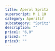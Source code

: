 ```yaml
---
title: Aperol Spritz
superscript: M 1 10
category: Aperitif
subcategory: "Spritz"
description: ""
price1: "6,0"
price2: ""
price3: ""
---
```

